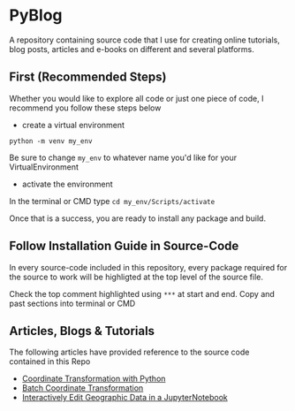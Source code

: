 # PyBlog
A repository containing source code that I use for creating online tutorials, blog posts, articles and e-books on different and several platforms. 

## First (Recommended Steps)

Whether you would like to explore all code or just one piece of code, I recommend you follow these steps below

- create a virtual environment 

`python -m venv my_env` 

Be sure to change `my_env` to whatever name you'd like for your VirtualEnvironment

- activate the environment

In the terminal or CMD type `cd my_env/Scripts/activate` 

Once that is a success, you are ready to install any package and build.

## Follow Installation Guide in Source-Code 

In every source-code included in this repository, every package required for the source to work will be highligted at the top level of the source file. 

Check the top comment highlighted using `***` at start and end. Copy and past sections into terminal or CMD 

## Articles, Blogs & Tutorials

The following articles have provided reference to the source code contained in this Repo 

- [Coordinate Transformation with Python](https://surveyor-jr.tech/coordinate-transformation-with-python/)
- [Batch Coordinate Transformation](https://surveyor-jr.tech/batch-coordinate-transformation/)
- [Interactively Edit Geographic Data in a JupyterNotebook](https://surveyor-jr.tech/interactively-edit-geographic-data-in-jupyter-notebook/)